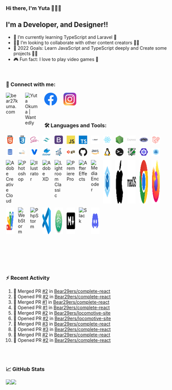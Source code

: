 ### Hi there, I'm Yuta 🤟🏻🐻

## I'm a Developer, and Designer!!

- 🌱 I’m currently learning TypeScript and Laravel 🤣
- 👬🏻 I’m looking to collaborate with other content creators 👋🏻
- 🥅 2022 Goals: Learn JavaScript and TypeScript deeply and Create some projects 💪🏻
- 🎮 Fun fact: I love to play video games 🎉

<br />

### :wave: Connect with me:

[<img align="left" alt="bear27kuma.com" width="40px" src="https://user-images.githubusercontent.com/39920490/156489586-f125813b-e344-46d6-9306-f5786684b976.jpg" style="margin-right: 20px;" />](https://bear27kuma.github.io/)
[<img align="left" alt="Yuta Okuma | Wantedly" width="40px" src="https://user-images.githubusercontent.com/39920490/156489528-fdc520d6-10f1-43b6-8bf8-fadf8dcf1a90.jpg" style="margin-right: 20px;" />](https://www.wantedly.com/id/yuta_okuma_b)
[<img align="left" alt="Yuta Okuma | Facebook" width="40px" src="https://github.com/github/explore/blob/main/topics/facebook/facebook.png?raw=true" style="margin-right: 20px;" />](https://www.facebook.com/kumakuma1129/)
[<img align="left" alt="Yuta Okuma | Instagram" width="40px" src="https://github.com/github/explore/blob/main/topics/instagram/instagram.png?raw=true" />](https://www.instagram.com/bear_27earl/)

<br />
<br />
<br />
<br />

### :hammer_and_wrench: Languages and Tools:

<div style="display:flex; flex-wrap: wrap; gap: 12px;">
    <img align="left" alt="HTML5" width="26px" src="https://github.com/github/explore/blob/main/topics/html/html.png?raw=true" />
    <img align="left" alt="CSS3" width="26px" src="https://github.com/github/explore/blob/main/topics/css/css.png?raw=true" />
    <img align="left" alt="Sass" width="26px" src="https://github.com/github/explore/blob/main/topics/sass/sass.png?raw=true" />
    <img align="left" alt="Tailwind" width="26px" src="https://github.com/github/explore/blob/main/topics/tailwind/tailwind.png?raw=true" />
    <img align="left" alt="Bootstrap" width="26px" src="https://github.com/github/explore/blob/main/topics/bootstrap/bootstrap.png?raw=true" />
    <img align="left" alt="JavaScript" width="26px" src="https://github.com/github/explore/blob/main/topics/javascript/javascript.png?raw=true" />
    <img align="left" alt="TypeScript" width="26px" src="https://github.com/github/explore/blob/main/topics/typescript/typescript.png?raw=true" />
    <img align="left" alt="jQuery" width="26px" src="https://github.com/github/explore/blob/main/topics/jquery/jquery.png?raw=true" />
    <img align="left" alt="React" width="26px" src="https://github.com/github/explore/blob/main/topics/react/react.png?raw=true" />
    <img align="left" alt="Node.js" width="26px" src="https://github.com/github/explore/blob/main/topics/nodejs/nodejs.png?raw=true" />
    <img align="left" alt="Express" width="26px" src="https://github.com/github/explore/blob/main/topics/express/express.png?raw=true" />
    <img align="left" alt="PHP" width="26px" src="https://github.com/github/explore/blob/main/topics/php/php.png?raw=true" />
    <img align="left" alt="Laravel" width="26px" src="https://github.com/github/explore/blob/main/topics/laravel/laravel.png?raw=true" />
    <img align="left" alt="SQL" width="26px" src="https://github.com/github/explore/blob/main/topics/sql/sql.png?raw=true" />
    <img align="left" alt="MySQL" width="26px" src="https://github.com/github/explore/blob/main/topics/mysql/mysql.png?raw=true" />
    <img align="left" alt="Vagrant" width="26px" src="https://github.com/github/explore/blob/main/topics/vagrant/vagrant.png?raw=true" />
    <img align="left" alt="Docker" width="26px" src="https://github.com/github/explore/blob/main/topics/docker/docker.png?raw=true" />
    <img align="left" alt="Docker Compose" width="26px" src="https://github.com/github/explore/blob/main/topics/docker-compose/docker-compose.png?raw=true" />
    <img align="left" alt="Git" width="26px" src="https://github.com/github/explore/blob/main/topics/git/git.png?raw=true" />
    <img align="left" alt="GitHub" width="26px" src="https://github.com/github/explore/blob/main/topics/github/github.png?raw=true" />
    <img align="left" alt="AWS" width="26px" src="https://github.com/github/explore/blob/main/topics/aws/aws.png?raw=true" />
    <img align="left" alt="Linux" width="26px" src="https://github.com/github/explore/blob/main/topics/linux/linux.png?raw=true" />
    <img align="left" alt="Terminal" width="26px" src="https://github.com/github/explore/blob/main/topics/terminal/terminal.png?raw=true" />
    <img align="left" alt="Vim" width="26px" src="https://github.com/github/explore/blob/main/topics/vim/vim.png?raw=true" />
    <img align="left" alt="Eslint" width="26px" src="https://github.com/github/explore/blob/main/topics/eslint/eslint.png?raw=true" />
    <img align="left" alt="Webpack" width="26px" src="https://github.com/github/explore/blob/main/topics/webpack/webpack.png?raw=true" />
    <img align="left" alt="Adobe Creative Cloud" width="26px" src="https://user-images.githubusercontent.com/39920490/156873067-49465848-92d8-4d1f-b08f-79c821964b25.png" />
    <img align="left" alt="Photoshop" width="26px" src="https://user-images.githubusercontent.com/39920490/156873120-d295313e-2b81-4159-84db-e0e4d699c55e.png" />
    <img align="left" alt="Illustrator" width="26px" src="https://user-images.githubusercontent.com/39920490/156873119-acfff16f-eb82-4d40-ad64-c946fb19da42.png" />
    <img align="left" alt="Adobe XD" width="26px" src="https://user-images.githubusercontent.com/39920490/156873121-c57d736c-c359-47de-8125-9b6d199100fa.png" />
    <img align="left" alt="Lightroom Classic" width="26px" src="https://user-images.githubusercontent.com/39920490/156873122-d3ac9b52-d3c0-4f67-ad7c-9c4a43dddfd6.png" />
    <img align="left" alt="Premiere Pro" width="26px" src="https://user-images.githubusercontent.com/39920490/156873123-dd7079e1-fe88-4027-8e73-4e102f50a757.png" />
    <img align="left" alt="AfterEffects" width="26px" src="https://user-images.githubusercontent.com/39920490/156873125-c5c2cd70-1b5d-4b24-8c05-22f1cb3d8228.png" />
    <img align="left" alt="Media Encoder" width="26px" src="https://user-images.githubusercontent.com/39920490/156873126-546b41f4-e2f6-41ad-8939-acd9f81d6490.png" />
    <img align="left" alt="Webpack" width="26px" src="https://github.com/github/explore/blob/main/topics/webpack/webpack.png?raw=true" />
    <img align="left" alt="Apple" width="26px" src="https://github.com/github/explore/blob/main/topics/apple/apple.png?raw=true" />
    <img align="left" alt="Mac OS" width="26px" src="https://github.com/github/explore/blob/main/topics/macos/macos.png?raw=true" />
    <img align="left" alt="Chrome" width="26px" src="https://github.com/github/explore/blob/main/topics/chrome/chrome.png?raw=true" />
    <img align="left" alt="Firefox" width="26px" src="https://github.com/github/explore/blob/main/topics/firefox/firefox.png?raw=true" />
    <img align="left" alt="Google App Script" width="26px" src="https://github.com/github/explore/blob/main/topics/google-apps-script/google-apps-script.png?raw=true" />
    <img align="left" alt="WebStorm" width="26px" src="https://user-images.githubusercontent.com/39920490/156489178-cf6035a1-5f13-4f53-8631-be22dc5f73cf.png" />
    <img align="left" alt="PhpStorm" width="26px" src="https://user-images.githubusercontent.com/39920490/156489424-8e5504c6-a4ba-4c34-b1f7-52917db53018.png" />
    <img align="left" alt="Visual Studio Code" width="26px" src="https://github.com/github/explore/blob/main/topics/visual-studio-code/visual-studio-code.png?raw=true" />
    <img align="left" alt="Atom" width="26px" src="https://github.com/github/explore/blob/main/topics/atom/atom.png?raw=true" />
    <img align="left" alt="Markdown" width="26px" src="https://github.com/github/explore/blob/main/topics/markdown/markdown.png?raw=true" />
    <img align="left" alt="Slack" width="26px" src="https://user-images.githubusercontent.com/39920490/156873030-f4711901-5783-4f3c-9ed0-818730a9315f.png" />
    <img align="left" alt="Discord" width="26px" src="https://github.com/github/explore/blob/main/topics/discord/discord.png?raw=true" />
</div>

<br />
<br />
<br />
<br />
<br />
<br />

### :zap: Recent Activity
<!--START_SECTION:activity-->
1. 🎉 Merged PR [#2](https://github.com/Bear29ers/complete-react/pull/2) in [Bear29ers/complete-react](https://github.com/Bear29ers/complete-react)
2. 💪 Opened PR [#2](https://github.com/Bear29ers/complete-react/pull/2) in [Bear29ers/complete-react](https://github.com/Bear29ers/complete-react)
3. 🎉 Merged PR [#1](https://github.com/Bear29ers/complete-react/pull/1) in [Bear29ers/complete-react](https://github.com/Bear29ers/complete-react)
4. 💪 Opened PR [#1](https://github.com/Bear29ers/complete-react/pull/1) in [Bear29ers/complete-react](https://github.com/Bear29ers/complete-react)
5. 🎉 Merged PR [#2](https://github.com/Bear29ers/locomotive-site/pull/2) in [Bear29ers/locomotive-site](https://github.com/Bear29ers/locomotive-site)
6. 💪 Opened PR [#2](https://github.com/Bear29ers/locomotive-site/pull/2) in [Bear29ers/locomotive-site](https://github.com/Bear29ers/locomotive-site)
7. 🎉 Merged PR [#3](https://github.com/Bear29ers/complete-react/pull/3) in [Bear29ers/complete-react](https://github.com/Bear29ers/complete-react)
8. 💪 Opened PR [#3](https://github.com/Bear29ers/complete-react/pull/3) in [Bear29ers/complete-react](https://github.com/Bear29ers/complete-react)
9. 🎉 Merged PR [#2](https://github.com/Bear29ers/complete-react/pull/2) in [Bear29ers/complete-react](https://github.com/Bear29ers/complete-react)
10. 💪 Opened PR [#2](https://github.com/Bear29ers/complete-react/pull/2) in [Bear29ers/complete-react](https://github.com/Bear29ers/complete-react)
<!--END_SECTION:activity-->

<br />
<br />

### :chart_with_upwards_trend: GitHub Stats
<div style="display: flex;">
    <a href="https://github.com/Bear29ers">
        <img height="200px;" src="https://github-readme-stats.vercel.app/api?username=Bear29ers&show_icons=true&theme=bear">
    </a>
    <a href="https://github.com/Bear29ers">
        <img height="200px" src="https://github-readme-stats.vercel.app/api/top-langs/?username=Bear29ers&langs_count=6&layout=compact&theme=bear">
    </a>
</div>
